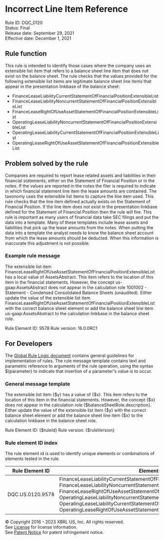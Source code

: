 # Incorrect Line Item Reference  
Rule ID: DQC_0120  
Status: Final  
Release date: September 29, 2021  
Effective date: December 1, 2021  
  
## Rule function
This rule is intended to identify those cases where the company uses an extensible list item that refers to a balance sheet line item that does not exist on the balance sheet.  The rule checks that the values provided for the following extensible list items are legitimate balance sheet line items that appear in the presentation linkbase of the balance sheet:

*   FinanceLeaseLiabilityCurrentStatementOfFinancialPositionExtensibleList
*   FinanceLeaseLiabilityNoncurrentStatementOfFinancialPositionExtensibleList
*   FinanceLeaseRightOfUseAssetStatementOfFinancialPositionExtensibleList 
*   OperatingLeaseLiabilityNoncurrentStatementOfFinancialPositionExtensibleList
*   OperatingLeaseLiabilityCurrentStatementOfFinancialPositionExtensibleList 
*   OperatingLeaseRightOfUseAssetStatementOfFinancialPositionExtensibleList

## Problem solved by the rule
Companies are required to report lease related assets and liabilities in their financial statements, either on the Statement of Financial Position or in the notes. If the values are reported in the notes the filer is required to indicate in which financial statement line item the lease amounts are contained. The taxonomy uses the extensible list items to capture the line item used.  This rule checks that the line item defined actually exists on the Statement of Financial Position. If the line item does not exist in the presentation linkbase defined for the Statement of Financial Position then the rule will fire. This rule is important as many users of financial data take SEC filings and put the data into a template. Many of these templates include lease assets and liabilities that pick up the lease amounts from the notes. When putting the data into a template the analyst needs to know the balance sheet account from which the lease amounts should be deducted. When this information is inaccurate this adjustment is not possible.

### Example rule message
The extensible list item FinanceLeaseRightOfUseAssetStatementOfFinancialPositionExtensibleList has a local value of AssetsAbstract. This item refers to the location of this item in the financial statements.  However, the concept us-gaap:AssetsAbstract does not appear in the calculation role 1001002 - Statement - Condensed Consolidated Balance Sheets (unaudited). Either update the value of the extensible list item FinanceLeaseRightOfUseAssetStatementOfFinancialPositionExtensibleList with the correct balance sheet element or add the balance sheet line item us-gaap:AssetsAbstract to the calculation linkbase in the balance sheet role.

Rule Element ID: 9578
Rule version: 16.0.0RC1

## For Developers  
The [Global Rule Logic document](https://github.com/DataQualityCommittee/dqc_us_rules/blob/master/docs/GlobalRuleLogic.md) contains general guidelines for implementation of rules. The rule message template contains text and parametric reference to arguments of the rule operation, using the syntax ${parameter} to indicate that insertion of a parameter's value is to occur.  
  
### General message template  
The extensible list item {$y} has a value of {$x}. This item refers to the location of this item in the financial statements.  However, the concept {$x} does not appear in the calculation role {$balanceSheetRole.description}. Either update the value of the extensible list item {$y} with the correct balance sheet element or add the balance sheet line item {$x} to the calculation linkbase in the balance sheet role.

Rule Element ID: {$ruleId}
Rule version: {$ruleVersion}
  
### Rule element ID index  
The rule element id is used to identify unique elements or combinations of elements tested in the rule.

|Rule Element ID|Elements|
|--- |--- |
|DQC.US.0120.9578|FinanceLeaseLiabilityCurrentStatementOfFinancialPositionExtensibleList, FinanceLeaseLiabilityNoncurrentStatementOfFinancialPositionExtensibleList, FinanceLeaseRightOfUseAssetStatementOfFinancialPositionExtensibleList, OperatingLeaseLiabilityNoncurrentStatementOfFinancialPositionExtensibleList, OperatingLeaseLiabilityCurrentStatementOfFinancialPositionExtensibleList, OperatingLeaseRightOfUseAssetStatementOfFinancialPositionExtensibleList|
  
© Copyright 2016 - 2023 XBRL US, Inc. All rights reserved.   
See [License](https://xbrl.us/dqc-license) for license information.  
See [Patent Notice](https://xbrl.us/dqc-patent) for patent infringement notice.  